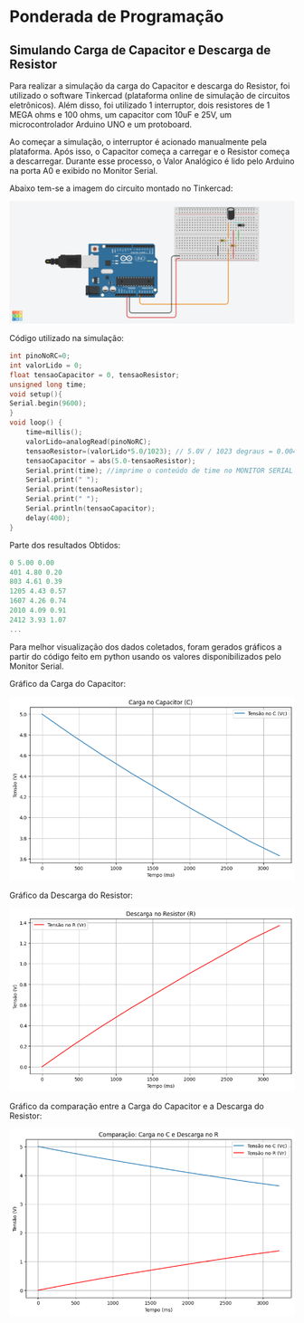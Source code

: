 # Ponderada de Programação

## Simulando Carga de Capacitor e Descarga de Resistor

Para realizar a simulação da carga do Capacitor e descarga do Resistor, foi utilizado o software Tinkercad (plataforma online de simulação de circuitos eletrônicos). Além disso, foi utilizado 1 interruptor, dois resistores de 1 MEGA ohms e 100 ohms, um capacitor com 10uF e 25V, um microcontrolador Arduino UNO e um protoboard.

Ao começar a simulação, o interruptor é acionado manualmente pela plataforma. Após isso, o Capacitor começa a carregar e o Resistor começa a descarregar. Durante esse processo, o Valor Analógico é lido pelo Arduino na porta A0 e exibido no Monitor Serial. 

Abaixo tem-se a imagem do circuito montado no Tinkercad:

<img src="circuito.png" alt="Blink Interno" width="600"/>

Código utilizado na simulação:
```cpp
int pinoNoRC=0; 
int valorLido = 0;
float tensaoCapacitor = 0, tensaoResistor;
unsigned long time; 
void setup(){ 
Serial.begin(9600); 
} 
void loop() { 
	time=millis(); 
	valorLido=analogRead(pinoNoRC); 
	tensaoResistor=(valorLido*5.0/1023); // 5.0V / 1023 degraus = 0.0048876 
	tensaoCapacitor = abs(5.0-tensaoResistor);
 	Serial.print(time); //imprime o conteúdo de time no MONITOR SERIAL
    Serial.print(" "); 
  	Serial.print(tensaoResistor);
  	Serial.print(" ");
  	Serial.println(tensaoCapacitor); 
	delay(400); 
}
```

Parte dos resultados Obtidos:
```cpp
0 5.00 0.00
401 4.80 0.20
803 4.61 0.39
1205 4.43 0.57
1607 4.26 0.74
2010 4.09 0.91
2412 3.93 1.07
...
```

Para melhor visualização dos dados coletados, foram gerados gráficos a partir do código feito em python usando os valores disponibilizados pelo Monitor Serial.

Gráfico da Carga do Capacitor:

![alt text](image.png)

Gráfico da Descarga do Resistor:

![alt text](image-1.png)

Gráfico da comparação entre a Carga do Capacitor e a Descarga do Resistor:

![alt text](image-2.png)